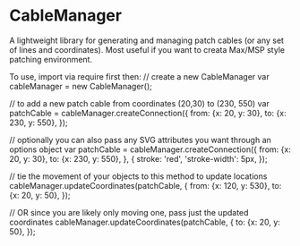 CableManager
============

A lightweight library for generating and managing patch cables (or any set of lines and coordinates). Most useful if you want to creata  Max/MSP style patching environment.

To use, import via require first then:
  // create a new CableManager
  var cableManager = new CableManager();
  
  // to add a new patch cable from coordinates (20,30) to (230, 550)
  var patchCable = cableManager.createConnection({
    from: {x: 20, y: 30},
    to: {x: 230, y: 550},
  });
  
  // optionally you can also pass any SVG attributes you want through an options object
  var patchCable = cableManager.createConnection({
    from: {x: 20, y: 30},
    to: {x: 230, y: 550},
  }, {
    stroke: 'red',
    'stroke-width': 5px,
  });
  
  // tie the movement of your objects to this method to update locations
  cableManager.updateCoordinates(patchCable, {
    from: {x: 120, y: 530},
    to: {x: 20, y: 50},
  });
  
  // OR since you are likely only moving one, pass just the updated coordinates
  cableManager.updateCoordinates(patchCable, {
    to: {x: 20, y: 50},
  });
